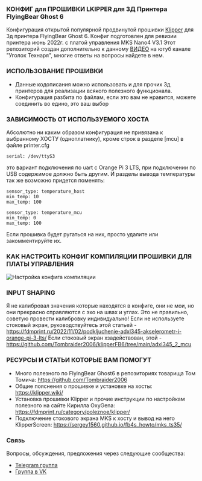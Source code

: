 ### КОНФИГ для ПРОШИВКИ LKIPPER для 3Д Принтера FlyingBear Ghost 6
Конфигурация открытой популярной продвинутой прошивки <a href="https://github.com/Klipper3d/klipper">Klipper</a> для 3д принтера FlyingBear Ghost 6.
Конфиг подготовлен для ревизии принтера июнь 2022г. с платой управления MKS Nano4 V3.1
Этот репозиторий создан дополнительно к данному <a href="https://youtu.be/SGCftedVqmc">ВИДЕО</a> на ютуб канале "Уголок Технаря", многие ответы на вопросы найдете в нем.

### ИСПОЛЬЗОВАНИЕ ПРОШИВКИ
* Данные кодописания можно использовать и для прочих 3д принтеров для реализации всякого полезного функционала.
* Конфигурация разбита по файлам, если это вам не нравится, можете соединить во едино, это ваш выбор

### ЗАВИСИМОСТЬ ОТ ИСПОЛЬЗУЕМОГО ХОСТА
Абсолютно ни каким образом конфигурация не привязана к выбранному ХОСТУ (одноплатнику), кроме строк в разделе [mcu] в файле printer.cfg

```
serial: /dev/ttyS3
```

это вариант подключения по uart с Orange Pi 3 LTS, при подключении по USB содержимое должно быть другим.
И разделы вывода температуры так же возможно придется поменять:
```[temperature_sensor orange_pi]
sensor_type: temperature_host
min_temp: 10
max_temp: 100
```
```[temperature_sensor mcu_temp]
sensor_type: temperature_mcu
min_temp: 0
max_temp: 100
```
Если прошивка будет ругаться на них, просто удалите или закомментируйте их.

### КАК НАСТРОИТЬ КОНФИГ КОМПИЛЯЦИИ ПРОШИВКИ ДЛЯ ПЛАТЫ УПРАВЛЕНИЯ
![Настройка конфига компиляции](https://github.com/Technarrus/Klipper_FBG6/blob/main/menu_config.jpg)

### INPUT SHAPING
Я не калибровал значения которые находятся в конфиге, они не мои, но они прекрасно справляются с эхо на швах и углах. Это не правильно, советую провести калибровку индивидуально! Если не используете стоковый экран, руководствуйтесь этой статьей - https://fdmprint.ru/2022/11/02/podkljuchenie-adxl345-akselerometr-i-orange-pi-3-lts/
Если стоковый экран хзадействован, этой - https://github.com/Tombraider2006/klipperFB6/tree/main/adxl345_2_mcu

### РЕСУРСЫ И СТАТЬИ КОТОРЫЕ ВАМ ПОМОГУТ
* Много полезного по FlyingBear Ghost6 в репозиториях товарища Том Томича: https://github.com/Tombraider2006
* Общие пояснения о прошивке и установке на хосты: https://klipper.wiki/
* Установка прошивки Klipper и прочие инструкции по настройкам полезного на сайте Кирилла OxyGena: https://fdmprint.ru/category/poleznoe/klipper/
* Подключение стокового экрана MKS к хосту и вывод на него KlipperScreen: https://sergey1560.github.io/fb4s_howto/mks_ts35/

### Связь
Вопросы, обсуждения, предложения через следующие сообщества:
* [Telegram группа](https://t.me/technarr)
* [Группа в VK](https://vk.com/technarrus)

